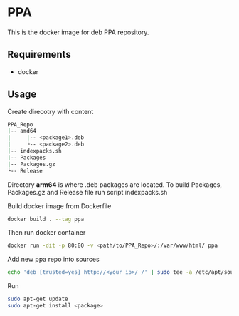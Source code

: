 # PPA

This is the docker image for deb PPA repository.

## Requirements

* docker 

## Usage

Create direcotry with content

```bash
PPA_Repo
|-- amd64
|     |-- <package1>.deb
|     └-- <package2>.deb
|-- indexpacks.sh
|-- Packages
|-- Packages.gz
└-- Release
```
Directory __arm64__ is where .deb packages are located.
To build Packages, Packages.gz and Release file run script indexpacks.sh

Build docker image from Dockerfile  

```bash
docker build . --tag ppa
```

Then run docker container  

```bash
docker run -dit -p 80:80 -v <path/to/PPA_Repo>/:/var/www/html/ ppa 
```

Add new ppa repo into sources  

```bash
echo 'deb [trusted=yes] http://<your ip>/ /' | sudo tee -a /etc/apt/sources.list.d/internal.list > /dev/null
```

Run  

```bash
sudo apt-get update
sudo apt-get install <package>
```
